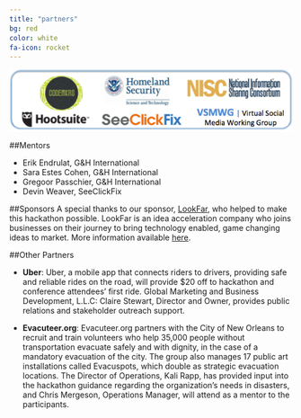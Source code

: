 ```yaml
---
title: "partners"
bg: red
color: white
fa-icon: rocket
---
```

<div>

  <img class="row full column"  src="/img/disasterTech_sponsors.png" alt="sponsors" title="sponsors" />

</div>

##Mentors
- Erik Endrulat, G&H International [<i class="fa fa-github"></i>](https://github.com/eendrulat) [<i class="fa fa-twitter"></i>](https://twitter.com/eendrulat) [<i class="fa fa-envelope-square"></i>](mailto::eendrulat@ghinternational.com)
- Sara Estes Cohen, G&H International [<i class="fa fa-twitter"></i>](https://twitter.com/saraestescohen)[<i class="fa fa-envelope-square"></i>](mailto::scohen@ghinternational.com)
- Gregoor Passchier, G&H International [<i class="fa fa-twitter"></i>](https://twitter.com/_NISC) [<i class="fa fa-envelope-square"></i>](mailto::apasschier@ghinternational.com)
- Devin Weaver, SeeClickFix [<i class="fa fa-github"></i>](https://github.com/sukima) [<i class="fa fa-twitter"></i>](https://twitter.com/sukima) [<i class="fa fa-envelope-square"></i>](mailto::suki@tritarget.com)

##Sponsors
A special thanks to our sponsor, [LookFar](http://www.lookfar.com), who helped to make this hackathon possible. LookFar is an idea acceleration company who joins businesses on their journey to bring technology enabled, game changing ideas to market. More information available [here](http://www.lookfar.com).

##Other Partners
- **Uber**: Uber, a mobile app that connects riders to drivers, providing safe and reliable rides on the road, will provide $20 off to hackathon and conference attendees’ first ride. Global Marketing and Business Development, L.L.C: Claire Stewart, Director and Owner, provides public relations and stakeholder outreach support.

- **Evacuteer.org**: Evacuteer.org partners with the City of New Orleans to recruit and train volunteers who help 35,000 people without transportation evacuate safely and with dignity, in the case of a mandatory evacuation of the city. The group also manages 17 public art installations called Evacuspots, which double as strategic evacuation locations. The Director of Operations, Kali Rapp, has provided input into the hackathon guidance regarding the organization’s needs in disasters, and Chris Mergeson, Operations Manager, will attend as a mentor to the participants.

